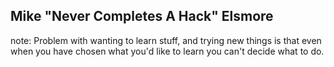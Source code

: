 ##  Mike "Never Completes A Hack" Elsmore

note:
    Problem with wanting to learn stuff, and trying new things is that even when you have chosen what you'd like to learn you can't decide what to do.
